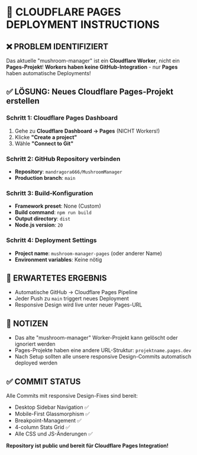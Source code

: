 # 🚀 CLOUDFLARE PAGES DEPLOYMENT INSTRUCTIONS

## ❌ PROBLEM IDENTIFIZIERT
Das aktuelle "mushroom-manager" ist ein **Cloudflare Worker**, nicht ein **Pages-Projekt**!
**Workers haben keine GitHub-Integration** - nur **Pages** haben automatische Deployments!

## ✅ LÖSUNG: Neues Cloudflare Pages-Projekt erstellen

### Schritt 1: Cloudflare Pages Dashboard
1. Gehe zu **Cloudflare Dashboard → Pages** (NICHT Workers!)
2. Klicke **"Create a project"**
3. Wähle **"Connect to Git"**

### Schritt 2: GitHub Repository verbinden
- **Repository**: `mandragora666/MushroomManager`
- **Production branch**: `main`

### Schritt 3: Build-Konfiguration
- **Framework preset**: None (Custom)
- **Build command**: `npm run build`
- **Output directory**: `dist`
- **Node.js version**: `20`

### Schritt 4: Deployment Settings
- **Project name**: `mushroom-manager-pages` (oder anderer Name)
- **Environment variables**: Keine nötig

## 🎯 ERWARTETES ERGEBNIS
- Automatische GitHub → Cloudflare Pages Pipeline
- Jeder Push zu `main` triggert neues Deployment
- Responsive Design wird live unter neuer Pages-URL

## 📝 NOTIZEN
- Das alte "mushroom-manager" Worker-Projekt kann gelöscht oder ignoriert werden
- Pages-Projekte haben eine andere URL-Struktur: `projektname.pages.dev`
- Nach Setup sollten alle unsere responsive Design-Commits automatisch deployed werden

## ✅ COMMIT STATUS
Alle Commits mit responsive Design-Fixes sind bereit:
- Desktop Sidebar Navigation ✅
- Mobile-First Glassmorphism ✅  
- Breakpoint-Management ✅
- 4-column Stats Grid ✅
- Alle CSS und JS-Änderungen ✅

**Repository ist public und bereit für Cloudflare Pages Integration!**